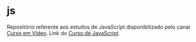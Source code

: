 # js
Repositório referente aos estudos de JavaScript disponibilizado pelo canal <a href="https://www.youtube.com/@CursoemVideo">Curso em Vídeo</a>.
Link do <a href="https://www.youtube.com/playlist?list=PLntvgXM11X6pi7mW0O4ZmfUI1xDSIbmTm">Curso de JavaScript</a>.
